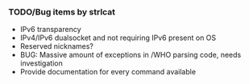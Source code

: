 ### TODO/Bug items by strlcat

* IPv6 transparency
* IPv4/IPv6 dualsocket and not requiring IPv6 present on OS
* Reserved nicknames?
* BUG: Massive amount of exceptions in /WHO parsing code, needs investigation
* Provide documentation for every command available
